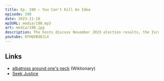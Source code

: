 ```yaml
---
title: Ep. 198 – You Can't Kill An Idea
episode: 198
date: 2023-11-10
mp3URL: media/198.mp3
art: media/198.jpg
description: The hosts discuss November 2023 election results, the Israel–Hamas war, does Justice exist?, and the third Republican Presidential Debate.
youtube: 0YHQXBd8JL4
---
```


## Links

- [albatross around one's neck](https://en.wiktionary.org/wiki/albatross_around_one%27s_neck#:~:text=(idiomatic%2C%20figuratively)%20A%20characteristic,an%20albatross%20around%20his%20neck.) (Wiktionary)
- [Seek Justice](https://seekjustice.fm/)
